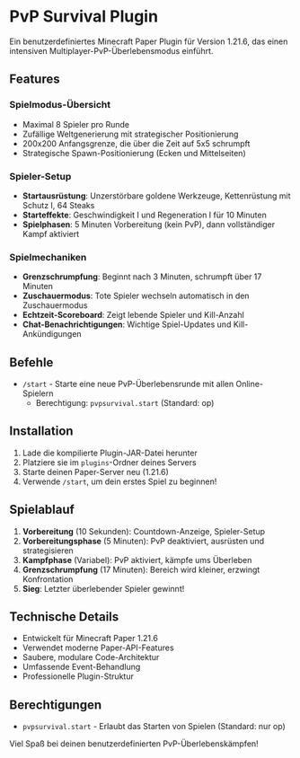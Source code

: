 # PvP Survival Plugin

Ein benutzerdefiniertes Minecraft Paper Plugin für Version 1.21.6, das einen intensiven Multiplayer-PvP-Überlebensmodus einführt.

## Features

### Spielmodus-Übersicht
- Maximal 8 Spieler pro Runde
- Zufällige Weltgenerierung mit strategischer Positionierung
- 200x200 Anfangsgrenze, die über die Zeit auf 5x5 schrumpft
- Strategische Spawn-Positionierung (Ecken und Mittelseiten)

### Spieler-Setup
- **Startausrüstung**: Unzerstörbare goldene Werkzeuge, Kettenrüstung mit Schutz I, 64 Steaks
- **Starteffekte**: Geschwindigkeit I und Regeneration I für 10 Minuten
- **Spielphasen**: 5 Minuten Vorbereitung (kein PvP), dann vollständiger Kampf aktiviert

### Spielmechaniken
- **Grenzschrumpfung**: Beginnt nach 3 Minuten, schrumpft über 17 Minuten
- **Zuschauermodus**: Tote Spieler wechseln automatisch in den Zuschauermodus
- **Echtzeit-Scoreboard**: Zeigt lebende Spieler und Kill-Anzahl
- **Chat-Benachrichtigungen**: Wichtige Spiel-Updates und Kill-Ankündigungen

## Befehle

- `/start` - Starte eine neue PvP-Überlebensrunde mit allen Online-Spielern
  - Berechtigung: `pvpsurvival.start` (Standard: op)

## Installation

1. Lade die kompilierte Plugin-JAR-Datei herunter
2. Platziere sie im `plugins`-Ordner deines Servers
3. Starte deinen Paper-Server neu (1.21.6)
4. Verwende `/start`, um dein erstes Spiel zu beginnen!

## Spielablauf

1. **Vorbereitung** (10 Sekunden): Countdown-Anzeige, Spieler-Setup
2. **Vorbereitungsphase** (5 Minuten): PvP deaktiviert, ausrüsten und strategisieren
3. **Kampfphase** (Variabel): PvP aktiviert, kämpfe ums Überleben
4. **Grenzschrumpfung** (17 Minuten): Bereich wird kleiner, erzwingt Konfrontation
5. **Sieg**: Letzter überlebender Spieler gewinnt!

## Technische Details

- Entwickelt für Minecraft Paper 1.21.6
- Verwendet moderne Paper-API-Features
- Saubere, modulare Code-Architektur
- Umfassende Event-Behandlung
- Professionelle Plugin-Struktur

## Berechtigungen

- `pvpsurvival.start` - Erlaubt das Starten von Spielen (Standard: nur op)

Viel Spaß bei deinen benutzerdefinierten PvP-Überlebenskämpfen!